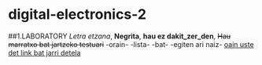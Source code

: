 # digital-electronics-2
##1.LABORATORY
*Letra etzana*, **Negrita**, **hau ez dakit_zer_den**, ~~Hau marratxo bat jartzeko testuari~~
-orain-
-lista-
-bat-
-egiten ari naiz-
[oain uste det link bat jarri detela](https://google.com)
